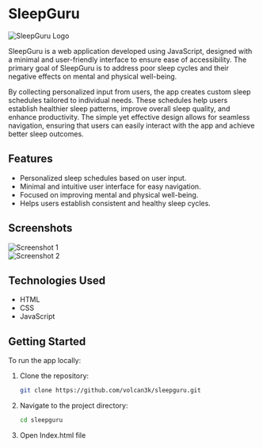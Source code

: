 # SleepGuru  

![SleepGuru Logo](path/to/logo.png)  

SleepGuru is a web application developed using JavaScript, designed with a minimal and user-friendly interface to ensure ease of accessibility. The primary goal of SleepGuru is to address poor sleep cycles and their negative effects on mental and physical well-being.  

By collecting personalized input from users, the app creates custom sleep schedules tailored to individual needs. These schedules help users establish healthier sleep patterns, improve overall sleep quality, and enhance productivity. The simple yet effective design allows for seamless navigation, ensuring that users can easily interact with the app and achieve better sleep outcomes.  

## Features  
- Personalized sleep schedules based on user input.  
- Minimal and intuitive user interface for easy navigation.  
- Focused on improving mental and physical well-being.  
- Helps users establish consistent and healthy sleep cycles.  

## Screenshots  
![Screenshot 1](path/to/screenshot1.png)  
![Screenshot 2](path/to/screenshot2.png)  

## Technologies Used  
- HTML
- CSS
- JavaScript 

## Getting Started  
To run the app locally:  
1. Clone the repository:  
   ```bash  
   git clone https://github.com/volcan3k/sleepguru.git
2. Navigate to the project directory:
    ```bash  
   cd sleepguru
3. Open Index.html file


